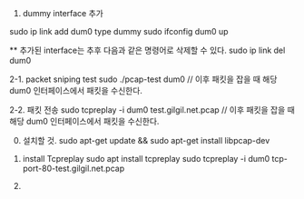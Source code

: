 1. dummy interface 추가

sudo ip link add dum0 type dummy
sudo ifconfig dum0 up

** 추가된 interface는 추후 다음과 같은 명령어로 삭제할 수 있다.
sudo ip link del dum0

2-1. packet sniping test
sudo ./pcap-test dum0 // 이후 패킷을 잡을 때 해당 dum0 인터페이스에서 패킷을 수신한다.



2-2. 패킷 전송
sudo tcpreplay -i dum0 test.gilgil.net.pcap // 이후 패킷을 잡을 때 해당 dum0 인터페이스에서 패킷을 수신한다.


0. 설치할 것.
sudo apt-get update && sudo apt-get install libpcap-dev

1. install Tcpreplay
sudo apt install tcpreplay
sudo tcpreplay -i dum0 tcp-port-80-test.gilgil.net.pcap 

2. 